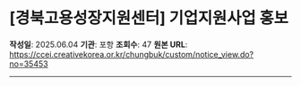 # [경북고용성장지원센터] 기업지원사업 홍보

**작성일**: 2025.06.04
**기관**: 포항
**조회수**: 47
**원본 URL**: https://ccei.creativekorea.or.kr/chungbuk/custom/notice_view.do?no=35453

---



